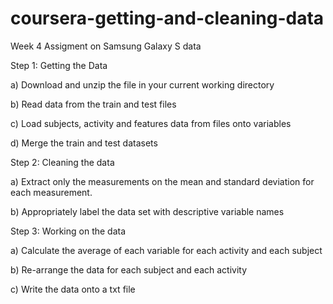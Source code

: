 # coursera-getting-and-cleaning-data
Week 4 Assigment on Samsung Galaxy S data

Step 1: Getting the Data

a) Download and unzip the file in your current working directory

b) Read data from the train and test files

c) Load subjects, activity and features data from files onto variables

d) Merge the train and test datasets


Step 2: Cleaning the data

a) Extract only the measurements on the mean and standard deviation for each measurement.

b) Appropriately label the data set with descriptive variable names

Step 3: Working on the data

a) Calculate the average of each variable for each activity and each subject

b) Re-arrange the data for each subject and each activity

c) Write the data onto a txt file

